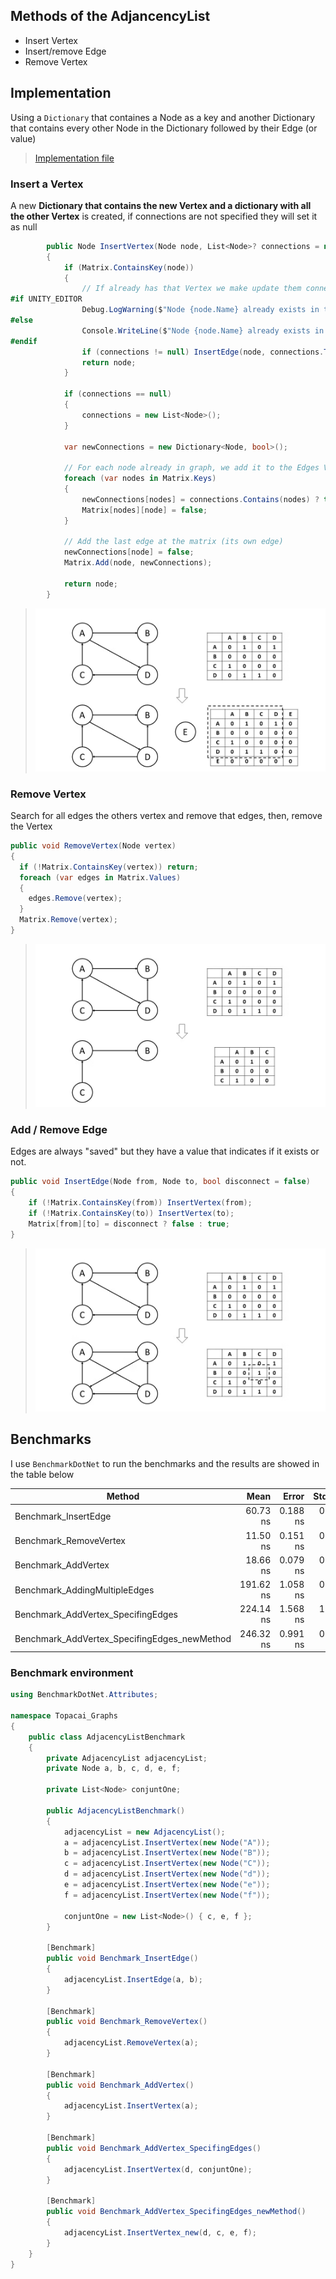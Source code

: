 ## Methods of the AdjancencyList

- Insert Vertex
- Insert/remove Edge
- Remove Vertex

## Implementation

Using a `Dictionary` that containes a Node as a key and another Dictionary that contains every other Node in the Dictionary followed by their Edge (or value)
> [Implementation file](https://github.com/Topocai/topacai-unity-gamebase/blob/330c61f96d01d8e9615bd615e190c10003fb8233/Scripts/Utils/Collections/AdjacencyList.cs#L35)

### Insert a Vertex

A new **Dictionary that contains the new Vertex and a dictionary with all the other Vertex** is created, if connections are not specified they will set it as null

```csharp
        public Node InsertVertex(Node node, List<Node>? connections = null)
        {
            if (Matrix.ContainsKey(node))
            {
                // If already has that Vertex we make update them connections/edges
#if UNITY_EDITOR
                Debug.LogWarning($"Node {node.Name} already exists in the graph, it will be updated.");
#else
                Console.WriteLine($"Node {node.Name} already exists in the graph, it will be updated.");
#endif
                if (connections != null) InsertEdge(node, connections.ToArray());
                return node;
            }

            if (connections == null)
            {
                connections = new List<Node>();
            }

            var newConnections = new Dictionary<Node, bool>();

            // For each node already in graph, we add it to the Edges Values, if is not specified in connections, the edge will be false
            foreach (var nodes in Matrix.Keys)
            {
                newConnections[nodes] = connections.Contains(nodes) ? true : false;
                Matrix[nodes][node] = false;
            }

            // Add the last edge at the matrix (its own edge)
            newConnections[node] = false;
            Matrix.Add(node, newConnections);

            return node;
        }
```

> ![Insert representation](Images/AdjacencyList/2.png)

### Remove Vertex

Search for all edges the others vertex and remove that edges, then, remove the Vertex

```csharp
public void RemoveVertex(Node vertex)
{
  if (!Matrix.ContainsKey(vertex)) return;
  foreach (var edges in Matrix.Values)
  {
    edges.Remove(vertex);
  }
  Matrix.Remove(vertex);
}
```

> ![Remove representation](Images/AdjacencyList/3.png)

### Add / Remove Edge

Edges are always "saved" but they have a value that indicates if it exists or not.

```csharp
public void InsertEdge(Node from, Node to, bool disconnect = false)
{
    if (!Matrix.ContainsKey(from)) InsertVertex(from);
    if (!Matrix.ContainsKey(to)) InsertVertex(to);
    Matrix[from][to] = disconnect ? false : true;
}
```

> ![Edge insertion representation](Images/AdjacencyList/4.png)

## Benchmarks

I use `BenchmarkDotNet` to run the benchmarks and the results are showed in the table below

| Method                                       |      Mean |    Error |   StdDev |
| -------------------------------------------- | --------: | -------: | -------: |
| Benchmark_InsertEdge                         |  60.73 ns | 0.188 ns | 0.166 ns |
| Benchmark_RemoveVertex                       |  11.50 ns | 0.151 ns | 0.134 ns |
| Benchmark_AddVertex                          |  18.66 ns | 0.079 ns | 0.066 ns |
| Benchmark_AddingMultipleEdges                | 191.62 ns | 1.058 ns | 0.884 ns |
| Benchmark_AddVertex_SpecifingEdges           | 224.14 ns | 1.568 ns | 1.309 ns |
| Benchmark_AddVertex_SpecifingEdges_newMethod | 246.32 ns | 0.991 ns | 0.878 ns |

### Benchmark environment

```csharp
using BenchmarkDotNet.Attributes;

namespace Topacai_Graphs
{
    public class AdjacencyListBenchmark
    {
        private AdjacencyList adjacencyList;
        private Node a, b, c, d, e, f;

        private List<Node> conjuntOne;

        public AdjacencyListBenchmark()
        {
            adjacencyList = new AdjacencyList();
            a = adjacencyList.InsertVertex(new Node("A"));
            b = adjacencyList.InsertVertex(new Node("B"));
            c = adjacencyList.InsertVertex(new Node("C"));
            d = adjacencyList.InsertVertex(new Node("d"));
            e = adjacencyList.InsertVertex(new Node("e"));
            f = adjacencyList.InsertVertex(new Node("f"));

            conjuntOne = new List<Node>() { c, e, f };
        }

        [Benchmark]
        public void Benchmark_InsertEdge()
        {
            adjacencyList.InsertEdge(a, b);
        }

        [Benchmark]
        public void Benchmark_RemoveVertex()
        {
            adjacencyList.RemoveVertex(a);
        }

        [Benchmark]
        public void Benchmark_AddVertex()
        {
            adjacencyList.InsertVertex(a);
        }

        [Benchmark]
        public void Benchmark_AddVertex_SpecifingEdges()
        {
            adjacencyList.InsertVertex(d, conjuntOne);
        }

        [Benchmark]
        public void Benchmark_AddVertex_SpecifingEdges_newMethod()
        {
            adjacencyList.InsertVertex_new(d, c, e, f);
        }
    }
}
```
